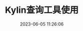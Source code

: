 ---
title: Kylin查询工具使用
date: 2023-06-05 11:26:06
tags:
  - Kylin
description: Kylin查询工具使用
copyright: true
---